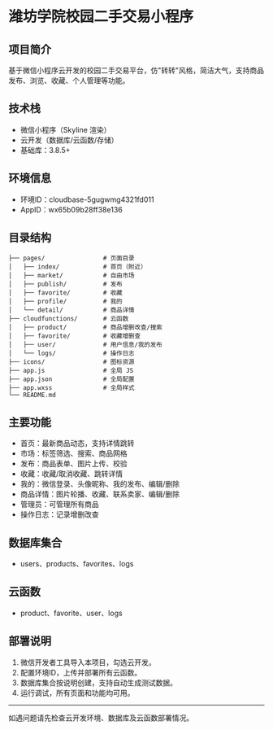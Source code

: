 # 潍坊学院校园二手交易小程序

## 项目简介
基于微信小程序云开发的校园二手交易平台，仿"转转"风格，简洁大气，支持商品发布、浏览、收藏、个人管理等功能。

## 技术栈
- 微信小程序（Skyline 渲染）
- 云开发（数据库/云函数/存储）
- 基础库：3.8.5+

## 环境信息
- 环境ID：cloudbase-5gugwmg4321fd011
- AppID：wx65b09b28ff38e136

## 目录结构
```
├── pages/                # 页面目录
│   ├── index/            # 首页（附近）
│   ├── market/           # 自由市场
│   ├── publish/          # 发布
│   ├── favorite/         # 收藏
│   ├── profile/          # 我的
│   └── detail/           # 商品详情
├── cloudfunctions/       # 云函数
│   ├── product/          # 商品增删改查/搜索
│   ├── favorite/         # 收藏增删查
│   ├── user/             # 用户信息/我的发布
│   └── logs/             # 操作日志
├── icons/                # 图标资源
├── app.js                # 全局 JS
├── app.json              # 全局配置
├── app.wxss              # 全局样式
└── README.md
```

## 主要功能
- 首页：最新商品动态，支持详情跳转
- 市场：标签筛选、搜索、商品网格
- 发布：商品表单、图片上传、校验
- 收藏：收藏/取消收藏、跳转详情
- 我的：微信登录、头像昵称、我的发布、编辑/删除
- 商品详情：图片轮播、收藏、联系卖家、编辑/删除
- 管理员：可管理所有商品
- 操作日志：记录增删改查

## 数据库集合
- users、products、favorites、logs

## 云函数
- product、favorite、user、logs

## 部署说明
1. 微信开发者工具导入本项目，勾选云开发。
2. 配置环境ID，上传并部署所有云函数。
3. 数据库集合按说明创建，支持自动生成测试数据。
4. 运行调试，所有页面和功能均可用。

---
如遇问题请先检查云开发环境、数据库及云函数部署情况。 